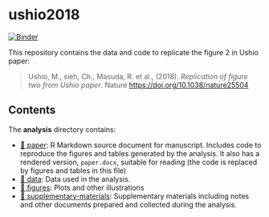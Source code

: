 
<!-- README.md is generated from README.Rmd. Please edit that file -->

# ushio2018

[![Binder](https://mybinder.org/badge_logo.svg)](https://mybinder.org/v2/gh/yehchihfu/ushio2018/master?urlpath=rstudio)

This repository contains the data and code to replicate the figure 2 in
Ushio paper:

> Ushio, M., sieh, Ch., Masuda, R. et al., (2018). *Replication of
> figure two from Ushio paper*. Nature
> <https://doi.org/10.1038/nature25504>

<!-- Our pre-print is online here: -->
<!-- > Ushio, M., sieh, Ch., Masuda, R. et al., (2018). _Replication of figure two from Ushio paper_. Nature, Accessed 10 Dec 2021. Online at <https://doi.org/10.1038/nature25504> -->
<!-- ### How to cite -->
<!-- Please cite this compendium as: -->
<!-- > Morrison, M., Serrano-Rojas, J., Chihfu, (2021). _Compendium of R code and data for Replication of figure two from Ushio paper_. Accessed 10 Dec 2021. Online at <https://doi.org/xxx/xxx> -->

## Contents

The **analysis** directory contains:

-   [:file_folder: paper](/analysis/paper): R Markdown source document
    for manuscript. Includes code to reproduce the figures and tables
    generated by the analysis. It also has a rendered version,
    `paper.docx`, suitable for reading (the code is replaced by figures
    and tables in this file)
-   [:file_folder: data](/analysis/data): Data used in the analysis.
-   [:file_folder: figures](/analysis/figures): Plots and other
    illustrations
-   [:file_folder:
    supplementary-materials](/analysis/supplementary-materials):
    Supplementary materials including notes and other documents prepared
    and collected during the analysis.

<!-- ## How to run in your browser or download and run locally -->
<!-- This research compendium has been developed using the statistical programming -->
<!-- language R. To work with the compendium, you will need -->
<!-- installed on your computer the [R software](https://cloud.r-project.org/) -->
<!-- itself and optionally [RStudio Desktop](https://rstudio.com/products/rstudio/download/). -->
<!-- You can download the compendium as a zip from from this URL: -->
<!-- [master.zip](/archive/master.zip). After unzipping: -->
<!-- - open the `.Rproj` file in RStudio -->
<!-- - run `devtools::install()` to ensure you have the packages this analysis depends on (also listed in the -->
<!-- [DESCRIPTION](/DESCRIPTION) file). -->
<!-- - finally, open `analysis/paper/paper.Rmd` and knit to produce the `paper.docx`, or run `rmarkdown::render("analysis/paper/paper.Rmd")` in the R console -->
<!-- ### Licenses -->
<!-- **Text and figures :**  [CC-BY-4.0](http://creativecommons.org/licenses/by/4.0/) -->
<!-- **Code :** See the [DESCRIPTION](DESCRIPTION) file -->
<!-- **Data :** [CC-0](http://creativecommons.org/publicdomain/zero/1.0/) attribution requested in reuse -->
<!-- ### Contributions -->
<!-- We welcome contributions from everyone. Before you get started, please see our [contributor guidelines](CONTRIBUTING.md). Please note that this project is released with a [Contributor Code of Conduct](CONDUCT.md). By participating in this project you agree to abide by its terms. -->
